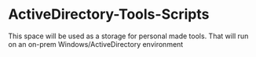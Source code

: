 # ActiveDirectory-Tools-Scripts
This space will be used as a storage for personal made tools. That will run on an on-prem Windows/ActiveDirectory environment 
